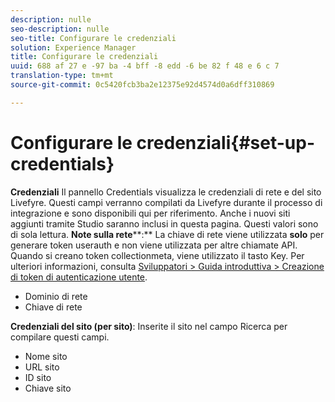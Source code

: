 ```yaml
---
description: nulle
seo-description: nulle
seo-title: Configurare le credenziali
solution: Experience Manager
title: Configurare le credenziali
uuid: 688 af 27 e -97 ba -4 bff -8 edd -6 be 82 f 48 e 6 c 7
translation-type: tm+mt
source-git-commit: 0c5420fcb3ba2e12375e92d4574d0a6dff310869

---
```



# Configurare le credenziali{#set-up-credentials}

**Credenziali** Il pannello Credentials visualizza le credenziali di rete e del sito Livefyre. Questi campi verranno compilati da Livefyre durante il processo di integrazione e sono disponibili qui per riferimento. Anche i nuovi siti aggiunti tramite Studio saranno inclusi in questa pagina. Questi valori sono di sola lettura.
**Note sulla rete****:** La chiave di rete viene utilizzata **solo** per generare token userauth e non viene utilizzata per altre chiamate API. Quando si creano token collectionmeta, viene utilizzato il tasto Key. Per ulteriori informazioni, consulta [Sviluppatori > Guida introduttiva > Creazione di token di autenticazione utente](https://answers.livefyre.com/developers/getting-started/tokens/auth/).

* Dominio di rete
* Chiave di rete

**Credenziali del sito (per sito)**: Inserite il sito nel campo Ricerca per compilare questi campi.

* Nome sito
* URL sito
* ID sito
* Chiave sito

